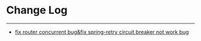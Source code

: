 # Change Log
---

- [fix router concurrent bug&fix spring-retry circuit breaker not work bug](https://github.com/Tencent/spring-cloud-tencent/pull/679)
